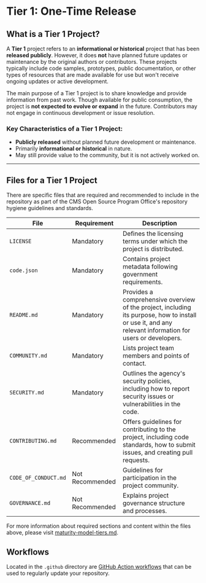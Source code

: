 # Tier 1: One-Time Release

## What is a Tier 1 Project?

A **Tier 1** project refers to an **informational or historical** project that has been **released publicly**. However, it does **not** have planned future updates or maintenance by the original authors or contributors. These projects typically include code samples, prototypes, public documentation, or other types of resources that are made available for use but won't receive ongoing updates or active development.

The main purpose of a Tier 1 project is to share knowledge and provide information from past work. Though available for public consumption, the project is **not expected to evolve or expand** in the future. Contributors may not engage in continuous development or issue resolution.

### Key Characteristics of a Tier 1 Project:

- **Publicly released** without planned future development or maintenance.
- Primarily **informational or historical** in nature.
- May still provide value to the community, but it is not actively worked on.

---

## Files for a Tier 1 Project

There are specific files that are required and recommended to include in the repository as part of the CMS Open Source Program Office's repository hygiene guidelines and standards.

| **File**          | **Requirement** | **Description**                                                                                                                                          |
| ----------------- | --------------- | -------------------------------------------------------------------------------------------------------------------------------------------------------- |
| `LICENSE`         | Mandatory       | Defines the licensing terms under which the project is distributed.                                                                                      |
| `code.json`       | Mandatory       | Contains project metadata following government requirements. |
| `README.md`       | Mandatory       | Provides a comprehensive overview of the project, including its purpose, how to install or use it, and any relevant information for users or developers. |
| `COMMUNITY.md`    | Mandatory       | Lists project team members and points of contact. |
| `SECURITY.md`     | Mandatory       | Outlines the agency's security policies, including how to report security issues or vulnerabilities in the code.                                         |
| `CONTRIBUTING.md` | Recommended     | Offers guidelines for contributing to the project, including code standards, how to submit issues, and creating pull requests.                           |
| `CODE_OF_CONDUCT.md` | Not Recommended | Guidelines for participation in the project community. |
| `GOVERNANCE.md`   | Not Recommended | Explains project governance structure and processes. |

For more information about required sections and content within the files above, please visit [maturity-model-tiers.md](https://github.com/DSACMS/repo-scaffolder/blob/main/maturity-model-tiers.md).

## Workflows

Located in the `.github` directory are [GitHub Action workflows](../docs/workflows.md) that can be used to regularly update your repository.